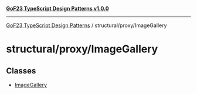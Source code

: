 [**GoF23 TypeScript Design Patterns v1.0.0**](../../../README.md)

***

[GoF23 TypeScript Design Patterns](../../../README.md) / structural/proxy/ImageGallery

# structural/proxy/ImageGallery

## Classes

- [ImageGallery](classes/ImageGallery.md)
